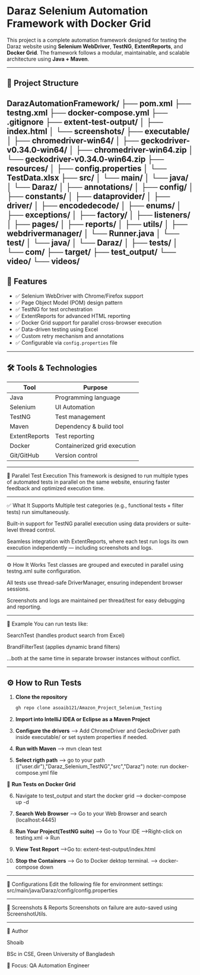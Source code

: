 # Daraz Selenium Automation Framework with Docker Grid

This project is a complete automation framework designed for testing the Daraz website using **Selenium WebDriver**, **TestNG**, **ExtentReports**, and **Docker Grid**. The framework follows a modular, maintainable, and scalable architecture using **Java + Maven**.

---

## 📁 Project Structure

DarazAutomationFramework/
├── pom.xml
├── testng.xml
├── docker-compose.yml
├── .gitignore
├── extent-test-output/
│ ├── index.html
│ └── screenshots/
├── executable/
│ ├── chromedriver-win64/
│ ├── geckodriver-v0.34.0-win64/
│ ├── chromedriver-win64.zip
│ └── geckodriver-v0.34.0-win64.zip
├── resources/
│ ├── config.properties
│ └── TestData.xlsx
├── src/
│ └── main/
│ └── java/
│ └── Daraz/
│ ├── annotations/
│ ├── config/
│ ├── constants/
│ ├── dataprovider/
│ ├── driver/
│ ├── encodedecode/
│ ├── enums/
│ ├── exceptions/
│ ├── factory/
│ ├── listeners/
│ ├── pages/
│ ├── reports/
│ ├── utils/
│ ├── webdrivermanager/
│ └── Runner.java
│ └── test/
│ └── java/
│ └── Daraz/
│ ├── tests/
│ └── com/
├── target/
├── test_output/
└── video/
└── videos/
---

## 🚀 Features

- ✅ Selenium WebDriver with Chrome/Firefox support  
- ✅ Page Object Model (POM) design pattern  
- ✅ TestNG for test orchestration  
- ✅ ExtentReports for advanced HTML reporting  
- ✅ Docker Grid support for parallel cross-browser execution  
- ✅ Data-driven testing using Excel  
- ✅ Custom retry mechanism and annotations  
- ✅ Configurable via `config.properties` file  

---

## 🛠️ Tools & Technologies

| Tool            | Purpose                      |
|-----------------|------------------------------|
| Java            | Programming language         |
| Selenium        | UI Automation                |
| TestNG          | Test management              |
| Maven           | Dependency & build tool      |
| ExtentReports   | Test reporting               |
| Docker          | Containerized grid execution |
| Git/GitHub      | Version control              |

---

🚀 Parallel Test Execution
This framework is designed to run multiple types of automated tests in parallel on the same website, ensuring faster feedback and optimized execution time.

---

✅ What It Supports
Multiple test categories (e.g., functional tests + filter tests) run simultaneously.

Built-in support for TestNG parallel execution using data providers or suite-level thread control.

Seamless integration with ExtentReports, where each test run logs its own execution independently — including screenshots and logs.

---

⚙️ How It Works
Test classes are grouped and executed in parallel using testng.xml suite configuration.

All tests use thread-safe DriverManager, ensuring independent browser sessions.

Screenshots and logs are maintained per thread/test for easy debugging and reporting.

---

🧪 Example
You can run tests like:

SearchTest (handles product search from Excel)

BrandFilterTest (applies dynamic brand filters)

...both at the same time in separate browser instances without conflict.

---

## ⚙️ How to Run Tests

1. **Clone the repository**
   ```bash
   gh repo clone asoaib121/Amazon_Project_Selenium_Testing

2. **Import into IntelliJ IDEA or Eclipse as a Maven Project**

3. **Configure the drivers**
  --> Add ChromeDriver and GeckoDriver path inside executable/ or set system properties if needed.
   
4. **Run with Maven**
  --> mvn clean test

5. **Select rigth path**
  --> go to your path (("user.dir"),"Daraz_Selenium_TestNG","src","Daraz")
   note: run docker-compose.yml file

🐳 **Run Tests on Docker Grid**

6. Navigate to test_output and start the docker grid
  -->  docker-compose up -d

 7. **Search  Web Browser**
  --> Go to your Web Browser and search (localhost:4445)

 8. **Run Your Project(TestNG suite)**
  --> Go to Your IDE
  -->Right-click on testing.xml → Run

9. **View Test Report**
  -->Go to: extent-test-output/index.html

10. **Stop the Containers**
  --> Go to Docker dektop terminal.
  --> docker-compose down


-----------------------------------------------------------

📌 Configurations
Edit the following file for environment settings:
src/main/java/Daraz/config/config.properties


-----------------------------------------------------------


📸 Screenshots & Reports
Screenshots on failure are auto-saved using ScreenshotUtils.


-------------------------------------------------------------


🙋 Author

Shoaib

BSc in CSE, Green University of Bangladesh

💼 Focus: QA Automation Engineer
